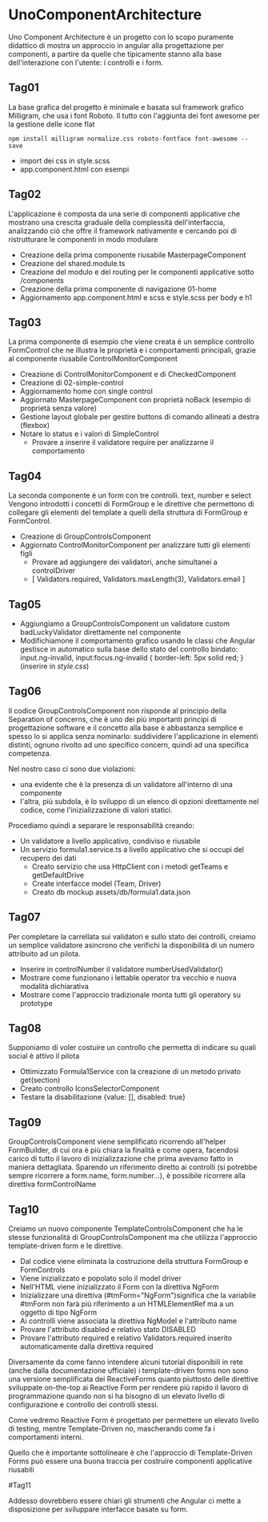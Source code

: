 # UnoComponentArchitecture

Uno Component Architecture è un progetto con lo scopo puramente didattico di mostra un approccio in angular alla progettazione per componenti, a partire da quelle che tipicamente stanno alla base dell'interazione con l'utente: i controlli e i form.

## Tag01

La base grafica del progetto è minimale e basata sul framework grafico Milligram, che usa i font Roboto. Il tutto con l'aggiunta dei font awesome per la gestione delle icone flat

```
npm install milligram normalize.css roboto-fontface font-awesome --save
```  
* import dei css in style.scss
* app.component.html con esempi

## Tag02

L'applicazione è composta da una serie di componenti applicative che mostrano una crescita graduale della complessità dell'interfaccia, analizzando ciò che offre il framework nativamente e cercando poi di ristrutturare le componenti in modo modulare

* Creazione della prima componente riusabile MasterpageComponent
* Creazione del shared.module.ts
* Creazione del modulo e del routing per le componenti applicative sotto /components
* Creazione della prima componente di navigazione 01-home
* Aggiornamento app.component.html e scss e style.scss per body e h1

## Tag03

La prima componente di esempio che viene creata è un semplice controllo FormControl che ne illustra le proprietà e i comportamenti principali, grazie al componente riusabile ControlMonitorComponent

* Creazione di ControlMonitorComponent e di CheckedComponent
* Creazione di 02-simple-control
* Aggiornamento home con single control
* Aggiornato MasterpageComponent con proprietà noBack (esempio di proprietà senza valore)
* Gestione layout globale per gestire buttons di comando allineati a destra (flexbox)
* Notare lo status e i valori di SimpleControl
  * Provare a inserire il validatore require per analizzarne il comportamento

## Tag04

La seconda componente è un form con tre controlli. text, number e select
Vengono introdotti i concetti di FormGroup e le direttive che permettono di collegare gli elementi del template a quelli della struttura di FormGroup e FormControl.

* Creazione di GroupControlsComponent
* Aggiornato ControlMonitorComponent per analizzare tutti gli elementi figli
  * Provare ad aggiungere dei validatori, anche simultanei a controlDriver
  * [ Validators.required, Validators.maxLength(3), Validators.email ]

## Tag05

* Aggiungiamo a GroupControlsComponent un validatore custom badLuckyValidator direttamente nel componente
* Modifichiamone il comportamento grafico usando le classi che Angular gestisce in automatico sulla base dello stato del controllo bindato: input.ng-invalid, input:focus.ng-invalid {     border-left: 5px solid red; } (inserire in *style.css*)

## Tag06

Il codice GroupControlsComponent non risponde al principio della Separation of concerns, che è uno dei più importanti principi di progettazione software e il concetto alla base è abbastanza semplice e spesso lo si applica senza nominarlo: suddividere l'applicazione in elementi distinti, ognuno rivolto ad uno specifico concern, quindi ad una specifica competenza.

Nel nostro caso ci sono due violazioni: 
* una evidente che è la presenza di un validatore all'interno di una componente
* l'altra, più subdola, è lo sviluppo di un elenco di opzioni direttamente nel codice, come l'inizializzazione di valori statici. 

Procediamo quindi a separare le responsabilità creando:
* Un validatore a livello applicativo, condiviso e riusabile
* Un servizio formula1.service.ts a livello applicativo che si occupi del recupero dei dati
  * Creato servizio che usa HttpClient con i metodi getTeams e getDefaultDrive
  * Create interfacce model (Team, Driver)
  * Creato db mockup assets/db/formula1.data.json

## Tag07

Per completare la carrellata sui validatori e sullo stato dei controlli, creiamo un semplice validatore asincrono che verifichi la disponibilità di un numero attribuito ad un pilota.

* Inserire in controlNumber il validatore numberUsedValidator()
* Mostrare come funzionano i lettable operator tra vecchio e nuova modalità dichiarativa
* Mostrare come l'approccio tradizionale monta tutti gli operatory su prototype

## Tag08

Supponiamo di voler costuire un controllo che permetta di indicare su quali social è attivo il pilota

* Ottimizzato Formula1Service con la creazione di un metodo privato get(section)
* Creato controllo IconsSelectorComponent
* Testare la disabilitazione {value: [], disabled: true}

## Tag09

GroupControlsComponent viene semplificato ricorrendo all'helper FormBuilder, di cui ora è più chiara la finalità e come opera, facendosi carico di tutto il lavoro di inizializzazione che prima avevamo fatto in maniera dettagliata.
Sparendo un riferimento diretto ai controlli (si potrebbe sempre ricorrere a form.name, form.number...), è possibile ricorrere alla direttiva formControlName

## Tag10

Creiamo un nuovo componente TemplateControlsComponent che ha le stesse funzionalità di GroupControlsComponent ma che utilizza l'approccio template-driven form e le direttive.

* Dal codice viene eliminata la costruzione della struttura FormGroup e FormControls
* Viene inizializzato e popolato solo il model driver
* Nell'HTML viene inizializzato il Form con la direttiva NgForm
* Inizializzare una direttiva (#tmForm="NgForm")significa che la variabile #tmForm non farà più riferimento a un HTMLElementRef ma a un oggetto di tipo NgForm
* Ai controlli viene associata la direttiva NgModel e l'attributo name
* Provare l'attributo disabled e relativo stato DISABLED
* Provare l'attributo required e relativo Validators.required inserito automaticamente dalla direttiva required

Diversamente da come fanno intendere alcuni tutorial disponibili in rete (anche dalla documentazione ufficiale) i template-driven forms non sono una versione semplificata dei ReactiveForms quanto piuttosto delle direttive sviluppate on-the-top ai Reactive Form per rendere più rapido il lavoro di programmazione quando non si ha bisogno di un elevato livello di configurazione e controllo dei controlli stessi.

Come vedremo Reactive Form è progettato per permettere un elevato livello di testing, mentre Template-Driven no, mascherando come fa i comportamenti interni.

Quello che è importante sottolineare è che l'approccio di Template-Driven Forms può essere una buona traccia per costruire componenti applicative riusabili

#Tag11

Addesso dovrebbero essere chiari gli strumenti che Angular ci mette a disposizione per sviluppare interfacce basate su form.





